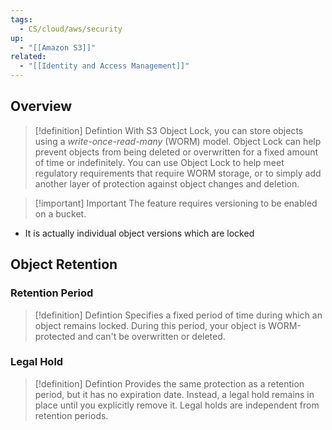 ```yaml
---
tags:
  - CS/cloud/aws/security
up:
  - "[[Amazon S3]]"
related:
  - "[[Identity and Access Management]]"
---
```

## Overview

>[!definition] Defintion
With S3 Object Lock, you can store objects using a _write-once-read-many_ (WORM) model. Object Lock can help prevent objects from being deleted or overwritten for a fixed amount of time or indefinitely. You can use Object Lock to help meet regulatory requirements that require WORM storage, or to simply add another layer of protection against object changes and deletion.

>[!important] Important
>The feature requires versioning to be enabled on a bucket.

- It is actually individual object versions which are locked

## Object Retention

### Retention Period

>[!definition] Defintion
>Specifies a fixed period of time during which an object remains locked. During this period, your object is WORM-protected and can't be overwritten or deleted.


### Legal Hold

>[!definition] Defintion
>Provides the same protection as a retention period, but it has no expiration date. Instead, a legal hold remains in place until you explicitly remove it. Legal holds are independent from retention periods.